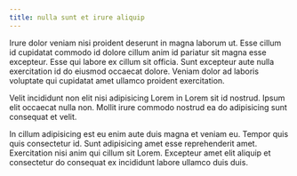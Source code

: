```yaml
---
title: nulla sunt et irure aliquip
---
```


Irure dolor veniam nisi proident deserunt in magna laborum ut. Esse cillum id cupidatat commodo id dolore cillum anim id pariatur sit magna esse excepteur. Esse qui labore ex cillum sit officia. Sunt excepteur aute nulla exercitation id do eiusmod occaecat dolore. Veniam dolor ad laboris voluptate qui cupidatat amet ullamco proident exercitation.

Velit incididunt non elit nisi adipisicing Lorem in Lorem sit id nostrud. Ipsum elit occaecat nulla non. Mollit irure commodo nostrud ea do adipisicing sunt consequat et velit.

In cillum adipisicing est eu enim aute duis magna et veniam eu. Tempor quis quis consectetur id. Sunt adipisicing amet esse reprehenderit amet. Exercitation nisi anim qui cillum sit Lorem. Excepteur amet elit aliquip et consectetur do consequat ex incididunt labore ullamco duis duis.